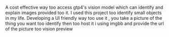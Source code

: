 A cost effective way too access gtp4's vision model which can identify and explain images provided too it. I used this project too identify small objects in my life. Developing a UI friendly way too use it , you take a picture of the thing you want too identify then too host it i using imgbb and provide the url of the picture too vision preview
